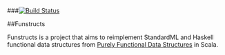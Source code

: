 ###[![Build Status](https://travis-ci.org/jstokes/funstructs.svg?branch=master)](https://travis-ci.org/jstokes/funstructs)

##Funstructs

Funstructs is a project that aims to reimplement StandardML and Haskell functional data structures from [Purely Functional Data Structures](http://www.amazon.com/Purely-Functional-Structures-Chris-Okasaki/dp/0521663504) in Scala.
